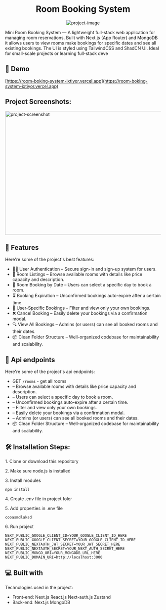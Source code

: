 <h1 align="center" id="title">Room Booking System</h1>

<p align="center"><img src="https://i.ibb.co/rK4dZQ1F/New-Tech-Futuristic-Purple-and-Yellow-Youtube-Thumbnail.png" alt="project-image"></p>

<p id="description">Mini Room Booking System — A lightweight full-stack web application for managing room reservations. Built with Next.js (App Router) and MongoDB it allows users to view rooms make bookings for specific dates and see all existing bookings. The UI is styled using TailwindCSS and ShadCN UI. Ideal for small-scale projects or learning full-stack deve</p>

<h2>🚀 Demo</h2>

[https://room-boking-system-ixtiyor.vercel.app](https://room-boking-system-ixtiyor.vercel.app)

<h2>Project Screenshots:</h2>

<img src="https://i.ibb.co/ZpFkxnfp/Screenshot-2025-08-06-154333.png" alt="project-screenshot" width="1000" height="400/">

  
  
<h2>🧐 Features</h2>

Here're some of the project's best features:

*   🧑‍💼 User Authentication – Secure sign-in and sign-up system for users.
*   🏨 Room Listings – Browse available rooms with details like price capacity and description.
*   📅 Room Booking by Date – Users can select a specific day to book a room.
*   ⏳ Booking Expiration – Unconfirmed bookings auto-expire after a certain time.
*   📂 User-Specific Bookings – Filter and view only your own bookings.
*   ❌ Cancel Booking – Easily delete your bookings via a confirmation modal.
*   🔍 View All Bookings – Admins (or users) can see all booked rooms and their dates.
*   📦 Clean Folder Structure – Well-organized codebase for maintainability and scalability.
  
<h2>🚀 Api endpoints</h2>

Here're some of the project's api endpoints:

* GET ```/rooms``` - get all rooms
*  – Browse available rooms with details like price capacity and description.
*  – Users can select a specific day to book a room.
*  – Unconfirmed bookings auto-expire after a certain time.
*  – Filter and view only your own bookings.
*  – Easily delete your bookings via a confirmation modal.
*  – Admins (or users) can see all booked rooms and their dates.
*   📦 Clean Folder Structure – Well-organized codebase for maintainability and scalability.

<h2>🛠️ Installation Steps:</h2>

<p>1. Clone or download this repository</p>

<p>2. Make sure node.js is installed</p>

<p>3. Install modules</p>

```
npm install
```

<p>4. Create .env file in project foler</p>

<p>5. Add properties in .env file</p>

```
cooasmdlaksd
```

<p>6. Run project</p>

```
NEXT_PUBLIC_GOOGLE_CLIENT_ID=YOUR_GOOGLE_CLIENT_ID_HERE
NEXT_PUBLIC_GOOGLE_CLIENT_SECRET=YOUR_GOOGLE_CLIENT_ID_HERE
NEXT_PUBLIC_NEXTAUTH_JWT_SECRET=YOUR_JWT_SECRET_HERE
NEXT_PUBLIC_NEXTAUTH_SECRET=YOUR_NEXT_AUTH_SECRET_HERE
NEXT_PUBLIC_MONGO_URI=YOUR_MONGODB_URL_HERE
NEXT_PUBLIC_DOMAIN_URI=http://localhost:3000
```

  
  
<h2>💻 Built with</h2>

Technologies used in the project:

*   Front-end: Next.js React.js Next-auth.js Zustand
*   Back-end: Next.js MongoDB
